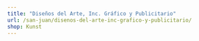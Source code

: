 ```yaml
---
title: "Diseños del Arte, Inc. Gráfico y Publicitario"
url: /san-juan/disenos-del-arte-inc-grafico-y-publicitario/
shop: Kunst
---
```

